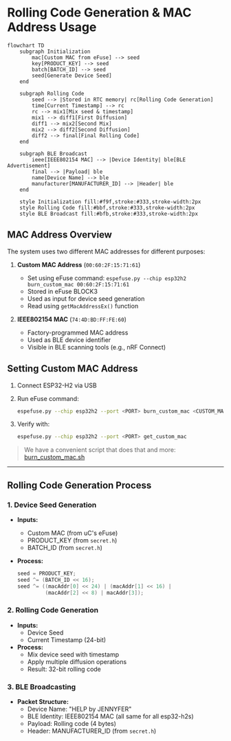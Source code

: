 # Rolling Code Generation & MAC Address Usage

```mermaid
flowchart TD
    subgraph Initialization
        mac[Custom MAC from eFuse] --> seed
        key[PRODUCT_KEY] --> seed
        batch[BATCH_ID] --> seed
        seed[Generate Device Seed]
    end

    subgraph Rolling Code
        seed --> |Stored in RTC memory| rc[Rolling Code Generation]
        time[Current Timestamp] --> rc
        rc --> mix1[Mix seed & timestamp]
        mix1 --> diff1[First Diffusion]
        diff1 --> mix2[Second Mix]
        mix2 --> diff2[Second Diffusion]
        diff2 --> final[Final Rolling Code]
    end

    subgraph BLE Broadcast
        ieee[IEEE802154 MAC] --> |Device Identity| ble[BLE Advertisement]
        final --> |Payload| ble
        name[Device Name] --> ble
        manufacturer[MANUFACTURER_ID] --> |Header| ble
    end

    style Initialization fill:#f9f,stroke:#333,stroke-width:2px
    style Rolling Code fill:#bbf,stroke:#333,stroke-width:2px
    style BLE Broadcast fill:#bfb,stroke:#333,stroke-width:2px
```

## MAC Address Overview

The system uses two different MAC addresses for different purposes:

1. **Custom MAC Address** (`00:60:2F:15:71:61`)
   - Set using eFuse command: `espefuse.py --chip esp32h2 burn_custom_mac 00:60:2F:15:71:61`
   - Stored in eFuse BLOCK3
   - Used as input for device seed generation
   - Read using `getMacAddressEx()` function

2. **IEEE802154 MAC** (`74:4D:BD:FF:FE:60`)
   - Factory-programmed MAC address
   - Used as BLE device identifier
   - Visible in BLE scanning tools (e.g., nRF Connect)

## Setting Custom MAC Address

1. Connect ESP32-H2 via USB
2. Run eFuse command:

   ```bash
   espefuse.py --chip esp32h2 --port <PORT> burn_custom_mac <CUSTOM_MAC>
   ```

3. Verify with:

   ```bash
   espefuse.py --chip esp32h2 --port <PORT> get_custom_mac
   ```

> We have a convenient script that does that and more: [burn_custom_mac.sh](custom_mac_burner/burn_custom_mac.sh)

---

## Rolling Code Generation Process

### 1. Device Seed Generation

- **Inputs:**
  - Custom MAC (from uC's eFuse)
  - PRODUCT_KEY (from `secret.h`)
  - BATCH_ID (from `secret.h`)
- **Process:**
  
  ```cpp
  seed = PRODUCT_KEY;
  seed ^= (BATCH_ID << 16);
  seed ^= ((macAddr[0] << 24) | (macAddr[1] << 16) | 
           (macAddr[2] << 8) | macAddr[3]);
  ```

### 2. Rolling Code Generation

- **Inputs:**
  - Device Seed
  - Current Timestamp (24-bit)
- **Process:**
  - Mix device seed with timestamp
  - Apply multiple diffusion operations
  - Result: 32-bit rolling code

### 3. BLE Broadcasting

- **Packet Structure:**
  - Device Name: "HELP by JENNYFER"
  - BLE Identity: IEEE802154 MAC (all same for all esp32-h2s)
  - Payload: Rolling code (4 bytes)
  - Header: MANUFACTURER_ID (from `secret.h`)
